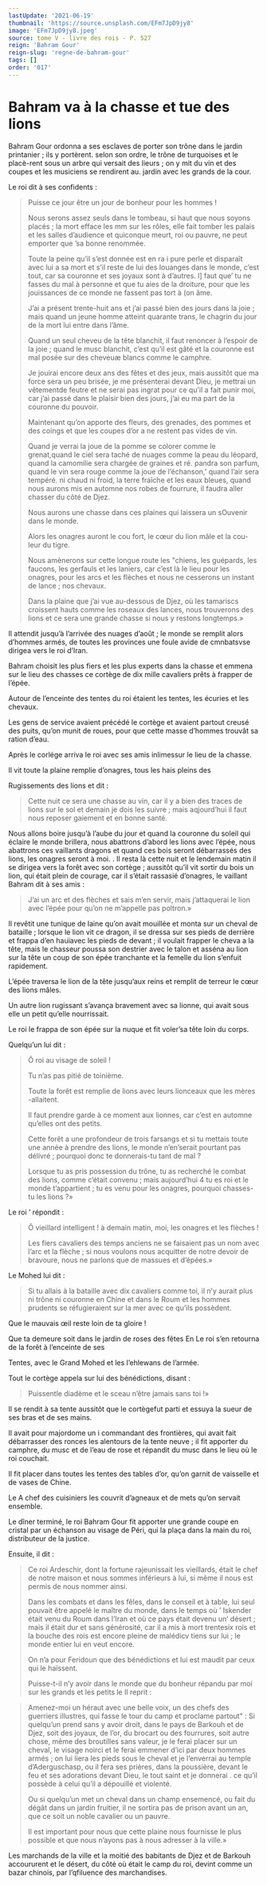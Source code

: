 ```yaml
---
lastUpdate: '2021-06-19'
thumbnail: 'https://source.unsplash.com/EFm7JpD9jy8'
image: 'EFm7JpD9jy8.jpeg'
source: tome V - livre des rois - P. 527
reign: 'Bahram Gour'
reign-slug: 'regne-de-bahram-gour'
tags: []
order: '017'
---
```


# Bahram va à la chasse et tue des lions

Bahram Gour ordonna a ses esclaves de porter son trône dans le jardin printanier ; ils y portèrent. selon son ordre, le trône de turquoises et le placè-rent sous un arbre qui versait des lieurs ; on y mit du vin et des coupes et les musiciens se rendirent au. jardin avec les grands de la cour.

Le roi dit à ses confidents :

> Puisse ce jour être un jour de bonheur pour les hommes !
>
> Nous serons assez seuls dans le tombeau, si haut que nous soyons placés ; la mort efface les mm sur les rôles, elle fait tomber les palais et les salles d’audience et quiconque meurt, roi ou pauvre, ne peut emporter que ’sa bonne renommée.
>
> Toute la peine qu’il s’est donnée est en ra i
> pure perle et disparaît avec lui a sa mort et s’il reste de lui des louanges dans le monde, c’est tout, car sa couronne et ses joyaux sont à d’autres. l]
> faut que’ tu ne fasses du mal à personne et que tu aies de la droiture, pour que les jouissances de ce monde ne fassent pas tort à (on âme.
>
> J’ai a présent trente-huit ans et j’ai passé bien des jours dans la joie ; mais quand un jeune homme atteint quarante trans, le chagrin du jour de la mort lui entre dans l’âme.
>
> Quand un seul cheveu de la tête blanchit, il faut renoncer à l’espoir de la joie ; quand le musc blanchit, c’est qu’il est gâté et la couronne est mal posée sur des cheveuæ blancs comme le camphre.
>
> Je jouirai encore deux ans des fêtes et des jeux, mais aussitôt que ma force sera un peu brisée, je me présenterai devant Dieu, je mettrai un vêtementde feutre et ne serai pas ingrat pour ce qu’il a fait punir moi, car j’ai passé dans le plaisir bien des jours, j’ai eu ma part de la couronne du pouvoir.
>
> Maintenant qu’on apporte des fleurs, des grenades, des pommes et des coings et que les coupes d’or a ne restent pas vides de vin.
>
> Quand je verrai la joue de la pomme se colorer comme le grenat,quand le ciel sera taché de nuages comme la peau du léopard, quand la camomilie sera chargée de graines et ré. pandra son parfum, quand le vin sera rouge comme la joue de l’échanson,’ quand l’air sera tempéré. ni chaud ni froid, la terre fraîche et les eaux bleues, quand nous aurons mis en automne nos robes de fourrure, il faudra aller chasser du côté de Djez.
>
> Nous aurons une chasse dans ces plaines qui laissera un sOuvenir dans le monde.
>
> Alors les onagres auront le cou fort, le cœur du lion mâle et la cou-leur du tigre.
>
> Nous amènerons sur cette longue route les "chiens, les guépards, les faucons, les gerfauls et les laniers, car c’est là le lieu pour les onagres, pour les arcs et les flèches et nous ne cesserons un instant de lance ; nos chevaux.
>
> Dans la plaine que j’ai vue au-dessous de Djez, où les tamariscs croissent hauts comme les roseaux des lances, nous trouverons des lions et ce sera une grande chasse si nous y restons longtemps.»

Il attendit jusqu’à l’arrivée des nuages d’août ; le monde se remplit alors d’hommes armés, de toutes les provinces une foule avide de cmnbatsvse dirigea vers le roi d’Iran.

Bahram choisit les plus fiers et les plus experts dans la chasse et emmena sur le lieu des chasses ce cortège de dix mille cavaliers prêts à frapper de l’épée.

Autour de l’enceinte des tentes du roi étaient les tentes, les écuries et les chevaux.

Les gens de service avaient précédé le cortège et avaient partout creusé des puits, qu’on munit de roues, pour que cette masse d’hommes trouvât sa ration d’eau.

Après le corlége arriva le roi avec ses amis inlimessur le lieu de la chasse.

Il vit toute la plaine remplie d’onagres, tous les hais pleins des

Rugissements des lions et dit :

> Cette nuit ce sera une chasse au vin, car il y a bien des traces de lions sur le sol et demain je dois les suivre ; mais aqjourd’hui il faut nous reposer gaiement et en bonne santé.

Nous allons boire jusqu’à l’aube du jour et quand la couronne du soleil qui éclaire le monde brillera, nous abattrons d’abord les lions avec l’épée, nous abattrons ces vaillants dragons et quand ces bois seront débarrassés des lions, les onagres seront à moi. .
Il resta là cette nuit et le lendemain matin il se dirigea vers la forêt avec son cortège ; aussitôt qu’il vit sortir du bois un lion, qui était plein de courage, car il s’était rassasié d’onagres, le vaillant Bahram dit à ses amis :

> J’ai un arc et des flèches et sais m’en servir, mais j’attaquerai le lion avec l’épée pour qu’on ne m’appelle pas poltron.»

Il revêtit une tunique de laine qu’on avait mouillée et monta sur un cheval de bataille ; lorsque le lion vit ce dragon, il se dressa sur ses pieds de derrière et frappa d’en hauïavec les pieds de devant ; il voulait frapper le cheva a la tête, mais le chasseur poussa son destrier avec le talon et asséna au lion sur la tête un coup de son épée tranchante et la femelle du lion s’enfuit rapidement.

L’épée traversa le lion de la tête jusqu’aux reins et remplit de terreur le cœur des lions mâles.

Un autre lion rugissant s’avança bravement avec sa lionne, qui avait sous elle un petit qu’elle nourrissait.

Le roi le frappa de son épée sur la nuque et fit voler’sa tête loin du corps.

Quelqu’un lui dit :

> Ô roi au visage de soleil !
>
> Tu n’as pas pitié de toinième.
>
> Toute la forêt est remplie de lions avec leurs lionceaux que les mères -allaitent.
>
> Il faut prendre garde à ce moment aux lionnes, car c’est en automne qu’elles ont des petits.
>
> Cette forêt a une profondeur de trois farsangs et si tu mettais toute une année à prendre des lions, le monde n’en’serait pourtant pas délivré ; pourquoi donc te donnerais-tu tant de mal ?
>
> Lorsque tu as pris possession du trône, tu as recherché le combat des lions, comme c’était convenu ; mais aujourd’hui 4
> tu es roi et le monde t’appartient ; tu es venu pour les onagres, pourquoi chasses-tu les lions ?»

Le roi ’ répondit :

> Ô vieillard intelligent ! à demain matin, moi, les onagres et les flèches !
>
> Les fiers cavaliers des temps anciens ne se faisaient pas un nom avec l’arc et la flèche ; si nous voulons nous acquitter de notre devoir de bravoure, nous ne parlons que de massues et d’épées.»

Le Mohed lui dit :

> Si tu allais à la bataille avec dix cavaliers comme toi, il n’y aurait plus ni trône ni couronne en Chine et dans le Roum et les hommes prudents se réfugieraient sur la mer avec ce qu’ils possèdent.

Que le mauvais œil reste loin de ta gloire !

Que ta demeure soit dans le jardin de roses des fêtes En Le roi s’en retourna de la forêt à l’enceinte de ses

Tentes, avec le Grand Mohed et les l’ehlewans de l’armée.

Tout le cortège appela sur lui des bénédictions, disant :

> Puissentle diadème et le sceau n’être jamais sans toi !»

Il se rendit à sa tente aussitôt que le cortègefut parti et essuya la sueur de ses bras et de ses mains.

Il avait pour majordome un i commandant des frontières, qui avait fait débarrasser des ronces les alentours de la tente neuve ; il fit apporter du camphre, du musc et de l’eau de rose et répandit du musc dans le lieu où le roi couchait.

Il fit placer dans toutes les tentes des tables d’or, qu’on garnit de vaisselle et de vases de Chine.

Le A chef des cuisiniers les couvrit d’agneaux et de mets qu’on servait ensemble.

Le dîner terminé, le roi Bahram Gour fit apporter une grande coupe en cristal par un échanson au visage de Péri, qui la plaça dans la main du roi, distributeur de la justice.

Ensuite, il dit :

> Ce roi Ardeschir, dont la fortune rajeunissait les vieillards, était le chef de notre maison et nous sommes inférieurs à lui, si même il nous est permis de nous nommer ainsi.
>
> Dans les combats et dans les fêles, dans le conseil et à table, lui seul pouvait être appelé le maître du monde, dans le temps où
> ’ Iskender était venu du Roum dans l’Iran et où ce pays était devenu un’ désert ; mais il était dur et sans générosité, car il a mis à mort trentesix rois et la bouche des rois est encore pleine de malédicv tiens sur lui ; le monde entier lui en veut encore.
>
> On n’a pour Feridoun que des bénédictions et lui est maudit par ceux qui le haïssent.
>
> Puisse-t-il n’y avoir dans le monde que du bonheur répandu par moi sur les grands et les petits le Il reprit :

> Amenez-moi un héraut avec une belle voix, un des chefs des guerriers illustres, qui fasse le tour du camp et proclame partout" : Si quelqu’un prend sans y avoir droit, dans le pays de Barkouh et de Djez, soit des joyaux, de l’or, du brocart ou des fourrures, soit autre chose, même des broutilles sans valeur, je le ferai placer sur un cheval, le visage noirci et le ferai emmener d’ici par deux hommes armés ; on lui liera les pieds sous le cheval et je l’enverrai au temple d’Aderguschasp, ou il fera ses prières, dans la poussière, devant le feu et ses adorations devant Dieu, le tout saint et je donnerai
> . ce qu’il possède à celui qu’il a dépouillé et violenté.
>
> Ou si quelqu’un met un cheval dans un champ ensemencé, ou fait du dégât dans un jardin fruitier, il ne sortira pas de prison avant un an, que ce soit un noble cavalier ou un pauvre.
>
> Il est important pour nous que cette plaine nous fournisse le plus possible et que nous n’ayons pas à nous adresser à la ville.»

Les marchands de la ville et la moitié des babitants de Djez et de Barkouh accoururent et le désert, du côté où était le camp du roi, devint comme un bazar chinois, par l’qfiluence des marchandises.
